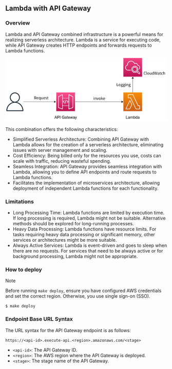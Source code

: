 ## Lambda with API Gateway
### Overview

Lambda and API Gateway combined infrastructure is a powerful means for realizing serverless architecture. Lambda is a service for executing code, while API Gateway creates HTTP endpoints and forwards requests to Lambda functions.

![lambda-with-apigateway](./lambda-with-apigateway.png)

This combination offers the following characteristics:

- Simplified Serverless Architecture: Combining API Gateway with Lambda allows for the creation of a serverless architecture, eliminating issues with server management and scaling.
- Cost Efficiency: Being billed only for the resources you use, costs can scale with traffic, reducing wasteful spending.
- Seamless Integration: API Gateway provides seamless integration with Lambda, allowing you to define API endpoints and route requests to Lambda functions.
- Facilitates the implementation of microservices architecture, allowing deployment of independent Lambda functions for each functionality.

### Limitations
- Long Processing Time: Lambda functions are limited by execution time. If long processing is required, Lambda might not be suitable. Alternative methods should be explored for long-running processes.
- Heavy Data Processing: Lambda functions have resource limits. For tasks requiring heavy data processing or significant memory, other services or architectures might be more suitable.
- Always Active Services: Lambda is event-driven and goes to sleep when there are no requests. For services that need to be always active or for background processing, Lambda might not be appropriate.


### How to deploy
> [!NOTE]
> Before running `make deploy`, ensure you have configured AWS credentials and set the correct region. Otherwise, you use single sign-on (SSO).

```shell
$ make deploy
```

### Endpoint Base URL Syntax
The URL syntax for the API Gateway endpoint is as follows:

```
https://<api-id>.execute-api.<region>.amazonaws.com/<stage>
```

- `<api-id>`: The API Gateway ID.
- `<region>`: The AWS region where the API Gateway is deployed.
- `<stage>`: The stage name of the API Gateway.

